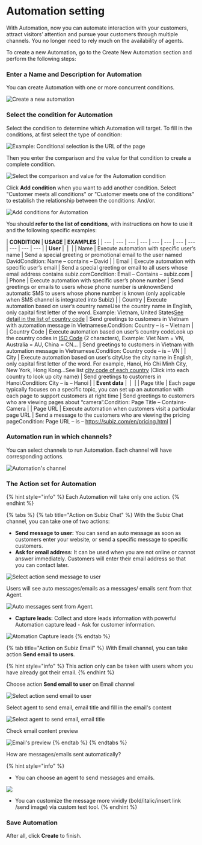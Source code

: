 # Automation setting

With Automation, now you can automate interaction with your customers, attract visitors’ attention and pursue your customers through multiple channels. You no longer need to rely much on the availability of agents.

To create a new Automation, go to the Create New Automation section and perform the following steps:

### Enter a Name and Description for Automation

You can create Automation with one or more concurrent conditions.

![Create a new automation](../../.gitbook/assets/1%20%282%29.png)

### Select the condition for Automation

Select the condition to determine which Automation will target. To fill in the conditions, at first select the type of condition:

![Example: Conditional selection is the URL of the page](../../.gitbook/assets/dk-automation.png)

Then you enter the comparison and the value for that condition to create a complete condition.

![Select the comparison and value for the Automation condition](../../.gitbook/assets/dk-automation1.png)

Click **Add condition** when you want to add another condition. Select "Customer meets all conditions" or "Customer meets one of the conditions" to establish the relationship between the conditions: And/or.

![Add conditions for Automation](../../.gitbook/assets/them-dk-automation.png)

You should **refer to the list of conditions**, with instructions on how to use it and the following specific examples:

| **CONDITION** | **USAGE** | **EXAMPLES** |
| --- | --- | --- | --- | --- | --- | --- | --- | --- | --- | --- |
| **User** | ​ | ​ |
| Name | Execute automation with specific user’s name | Send a special greeting or promotional email to the user named DavidCondition: Name – contains – David |
| Email | Execute automation with specific user’s email | Send a special greeting or email to all users whose email address contains subiz.comCondition: Email – Contains – subiz.com |
| Phone | Execute automation with specific user’s phone number | Send greetings or emails to users whose phone number is unknownSend automatic SMS to users whose phone number is known \(only applicable when SMS channel is integrated into Subiz\) |
| Country | Execute automation based on user’s country nameUse the country name in English, only capital first letter of the word. Example: Vietnam, United States[See detail in the list of country code](https://countrycode.org/)​ | Send greetings to customers in Vietnam with automation message in Vietnamese.Condition: Country – is – Vietnam |
| Country Code | Execute automation based on user’s country codeLook up the country codes in [ISO Code](https://en.wikipedia.org/wiki/ISO_3166-2) \(2 characters\), Example: Viet Nam = VN, Australia = AU, China = CN… | Send greetings to customers in Vietnam with automation message in Vietnamese.Condition: Country code – is – VN |
| City | Execute automation based on user’s cityUse the city name in English, only capital first letter of the word. For example, Hanoi, Ho Chi Minh City, New York, Hong Kong…See list [city code of each country](https://countrycode.org/) \(Click into each country to look up city name\) | Send greetings to customers in Hanoi.Condition: City – is – Hanoi |
| **Event data** | ​ | ​ |
| Page title | Each page typically focuses on a specific topic, you can set up an automation with each page to support customers at right time | Send greetings to customers who are viewing pages about “camera”.Condition: Page Title – Contains-Camera |
| Page URL | Execute automation when customers visit a particular page URL | Send a message to the customers who are viewing the pricing pageCondition: Page URL – is – https://subiz.com/en/pricing.html |

### Automation run in which channels?

You can select channels to run Automation. Each channel will have corresponding actions.

![Automation&apos;s channel](../../.gitbook/assets/select-channel.png)

### The Action set for Automation

{% hint style="info" %}
Each Automation will take only one action.
{% endhint %}

{% tabs %}
{% tab title="Action on Subiz Chat" %}
With the Subiz Chat channel, you can take one of two actions:

* **Send message to user:** You can send an auto message as soon as customers enter your website, or send a specific message to specific customers.
* **Ask for email address**: It can be used when you are not online or cannot answer immediately. Customers will enter their email address so that you can contact later.

![Select action send message to user](../../.gitbook/assets/select-action.png)

Users will see auto messages/emails as a messages/ emails sent from that Agent.

![Auto messages sent from Agent.](../../.gitbook/assets/gui-tn-cho-user.png)

* **Capture leads:** Collect and store leads information with powerful Automation capture lead - Ask for customer information.

![Atomation Capture leads](../../.gitbook/assets/capture-lead.png)
{% endtab %}

{% tab title="Action on Subiz Email" %}
With Email channel, you can take action **Send email to users**. 

{% hint style="info" %}
This action only can be taken with users whom you have already got their email.
{% endhint %}

Choose action **Send email to user** on Email channel

![Select action send email to user](../../.gitbook/assets/email-channel.png)

Select agent to send email, email title and fill in the email's content

![Select agent to send email, email title ](../../.gitbook/assets/email-title.png)

Check email content preview

![Email&apos;s preview](../../.gitbook/assets/email-content.png)
{% endtab %}
{% endtabs %}

How are messages/emails sent automatically?

{% hint style="info" %}
* You can choose an agent to send messages and emails.

![](../../.gitbook/assets/3%20%282%29.png)

* You can customize the message more vividly \(bold/italic/insert link /send image\) via custom text tool.
{% endhint %}

### **Save Automation**

After all, click **Create** to finish.





